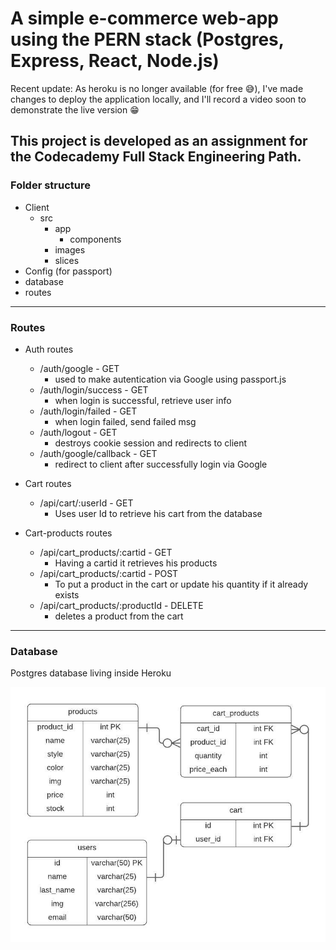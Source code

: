 # A simple e-commerce web-app using the PERN stack (Postgres, Express, React, Node.js)

Recent update: As heroku is no longer available (for free :sweat_smile:), I've made changes to deploy the application locally, and I'll record a video soon to demonstrate the live version :grin:

## This project is developed as an assignment for the Codecademy Full Stack Engineering Path.



### Folder structure

 - Client
    - src
        - app
            - components
        - images
        - slices
- Config (for passport)
- database
- routes


---

### Routes

- Auth routes
    - /auth/google - GET 
        - used to make  autentication via Google using passport.js
    - /auth/login/success - GET 
        - when login is successful, retrieve user info
    - /auth/login/failed - GET 
        - when login failed, send failed msg
    - /auth/logout - GET 
        - destroys cookie session and redirects to client 
    - /auth/google/callback - GET
        - redirect to client after successfully login via Google
        

- Cart routes 
    - /api/cart/:userId - GET
        - Uses user Id to retrieve his cart from the database
        
- Cart-products routes
    - /api/cart_products/:cartid - GET
        - Having a cartid it retrieves his products
    - /api/cart_products/:cartid - POST
        - To put a product in the cart or update his quantity if it already exists
    - /api/cart_products/:productId - DELETE
        - deletes a product from the cart
   
---
   
### Database

Postgres database living inside Heroku

![database squema squema](/server/database/squema.jpeg)
